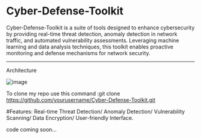 # Cyber-Defense-Toolkit

Cyber-Defense-Toolkit is a suite of tools designed to enhance cybersecurity by providing real-time threat detection, anomaly detection in network traffic, and automated vulnerability assessments. Leveraging machine learning and data analysis techniques, this toolkit enables proactive monitoring and defense mechanisms for network security.
**************************************************************************************************
Architecture 

![image](https://github.com/user-attachments/assets/91374275-73b2-40a2-ac80-cfae55675a64)


To clone my repo use this command :git clone https://github.com/yourusername/Cyber-Defense-Toolkit.git



#Features:
Real-time Threat Detection/
Anomaly Detection/
Vulnerability Scanning/
Data Encryption/
User-friendly Interface.

code coming soon...
